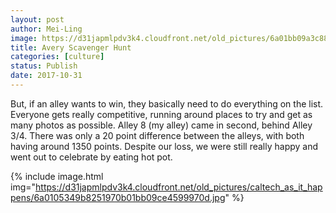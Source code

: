 ```yaml
---
layout: post
author: Mei-Ling
image: https://d31japmlpdv3k4.cloudfront.net/old_pictures/6a01bb09a3c88f970d01b7c92b2308970b-pi.jpg
title: Avery Scavenger Hunt
categories: [culture]
status: Publish
date: 2017-10-31
---
```



But, if an alley wants to win, they basically need to do everything on the list. Everyone gets really competitive, running around places to try and get as many photos as possible. Alley 8 (my alley) came in second, behind Alley 3/4. There was only a 20 point difference between the alleys, with both having around 1350 points. Despite our loss, we were still really happy and went out to celebrate by eating hot pot.


{% include image.html img="https://d31japmlpdv3k4.cloudfront.net/old_pictures/caltech_as_it_happens/6a0105349b8251970b01bb09ce4599970d.jpg" %}

